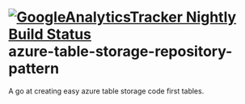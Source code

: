 
[![GoogleAnalyticsTracker Nightly Build Status](https://www.myget.org/BuildSource/Badge/s-innovations?identifier=9a096e83-315f-4708-97b4-74fad929edac)](https://www.myget.org/gallery/googleanalyticstracker)
azure-table-storage-repository-pattern
======================================

A go at creating easy azure table storage code first tables. 

